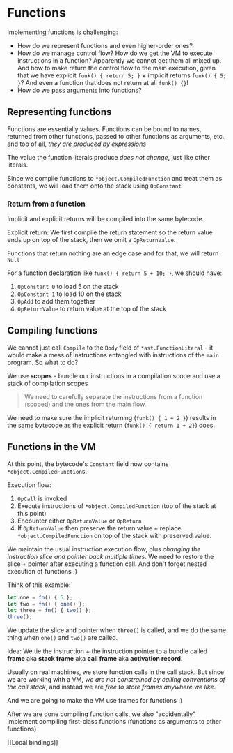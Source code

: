 # Functions

Implementing functions is challenging:

- How do we represent functions and even higher-order ones?
- How do we manage control flow? How do we get the VM to execute instructions in a function? Apparently we cannot get them all mixed up. And how to make return the control flow to the main execution, given that we have explicit `funk() { return 5; }` + implicit returns `funk() { 5; }`? And even a function that does not return at all `funk() {}`!
- How do we pass arguments into functions?

## Representing functions

Functions are essentially values. Functions can be bound to names, returned from other functions, passed to other functions as arguments, etc., and top of all, _they are produced by expressions_

The value the function literals produce _does not change_, just like other literals.

Since we compile functions to `*object.CompiledFunction` and treat them as constants, we will load them onto the stack using `OpConstant`

### Return from a function

Implicit and explicit returns will be compiled into the same bytecode.

Explicit return: We first compile the return statement so the return value ends up on top of the stack, then we omit a `OpReturnValue`.

Functions that return nothing are an edge case and for that, we will return `Null`

For a function declaration like `funk() { return 5 + 10; }`, we should have:

1. `OpConstant 0` to load 5 on the stack
2. `OpConstant 1` to load 10 on the stack
3. `OpAdd` to add them together
4. `OpReturnValue` to return value at the top of the stack

## Compiling functions

We cannot just call `Compile` to the `Body` field of `*ast.FunctionLiteral` - it would make a mess of instructions entangled with instructions of the `main` program. So what to do?

We use **scopes** - bundle our instructions in a compilation scope and use a stack of compilation scopes

> We need to carefully separate the instructions from a function (scoped) and the ones from the main flow.

We need to make sure the implicit returning (`funk() { 1 + 2 }`) results in the same bytecode as the explicit return (`funk() { return 1 + 2}`) does.

## Functions in the VM

At this point, the bytecode's `Constant` field now contains `*object.CompiledFunction`s.

Execution flow:

1. `OpCall` is invoked
2. Execute instructions of `*object.CompiledFunction` (top of the stack at this point)
3. Encounter either `OpReturnValue` or `OpReturn`
4. If `OpReturnValue` then preserve the return value + replace `*object.CompiledFunction` on top of the stack with preserved value.

We maintain the usual instruction execution flow, plus _changing the instruction slice and pointer back multiple times_. We need to restore the slice + pointer after executing a function call. And don't forget nested execution of functions :)

Think of this example:

```js
let one = fn() { 5 };
let two = fn() { one() };
let three = fn() { two() };
three();
```

We update the slice and pointer when `three()` is called, and we do the same thing when `one()` and `two()` are called.

Idea: We tie the instruction + the instruction pointer to a bundle called **frame** aka **stack frame** aka **call frame** aka **activation record**.

Usually on real machines, we store function calls in the call stack. But since we are working with a VM, _we are not constrained by calling conventions of the call stack_, and instead we are _free to store frames anywhere we like_.

And we are going to make the VM use frames for functions :)

After we are done compiling function calls, we also "accidentally" implement compiling first-class functions (functions as arguments to other functions)

[[Local bindings]]
